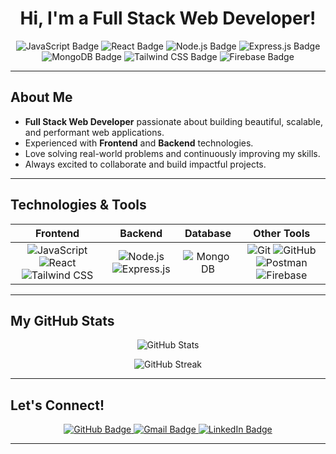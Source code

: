 <h1 align="center">Hi, I'm a Full Stack Web Developer!</h1>

<p align="center">
  <img src="https://img.shields.io/badge/JavaScript-F7DF1E?style=for-the-badge&logo=javascript&logoColor=black" alt="JavaScript Badge" />
  <img src="https://img.shields.io/badge/React-61DAFB?style=for-the-badge&logo=react&logoColor=black" alt="React Badge" />
  <img src="https://img.shields.io/badge/Node.js-339933?style=for-the-badge&logo=nodedotjs&logoColor=white" alt="Node.js Badge" />
  <img src="https://img.shields.io/badge/Express.js-000000?style=for-the-badge&logo=express&logoColor=white" alt="Express.js Badge" />
  <img src="https://img.shields.io/badge/MongoDB-47A248?style=for-the-badge&logo=mongodb&logoColor=white" alt="MongoDB Badge" />
  <img src="https://img.shields.io/badge/Tailwind_CSS-38B2AC?style=for-the-badge&logo=tailwind-css&logoColor=white" alt="Tailwind CSS Badge" />
  <img src="https://img.shields.io/badge/Firebase-FFCA28?style=for-the-badge&logo=firebase&logoColor=black" alt="Firebase Badge" />
</p>

---

## About Me

- **Full Stack Web Developer** passionate about building beautiful, scalable, and performant web applications.
- Experienced with **Frontend** and **Backend** technologies.
- Love solving real-world problems and continuously improving my skills.
- Always excited to collaborate and build impactful projects.

---

## Technologies & Tools

| Frontend | Backend | Database | Other Tools |
|:--------:|:-------:|:---------:|:-----------:|
| ![JavaScript](https://img.shields.io/badge/-JavaScript-black?logo=javascript) ![React](https://img.shields.io/badge/-React-black?logo=react) ![Tailwind CSS](https://img.shields.io/badge/-TailwindCSS-black?logo=tailwind-css) | ![Node.js](https://img.shields.io/badge/-Node.js-black?logo=node.js) ![Express.js](https://img.shields.io/badge/-Express.js-black?logo=express) | ![MongoDB](https://img.shields.io/badge/-MongoDB-black?logo=mongodb) | ![Git](https://img.shields.io/badge/-Git-black?logo=git) ![GitHub](https://img.shields.io/badge/-GitHub-black?logo=github) ![Postman](https://img.shields.io/badge/-Postman-black?logo=postman) ![Firebase](https://img.shields.io/badge/-Firebase-black?logo=firebase) |

---

## My GitHub Stats

<p align="center">
  <img src="https://github-readme-stats.vercel.app/api?username=YOUR_GITHUB_USERNAME&show_icons=true&theme=radical" alt="GitHub Stats" />
</p>

<p align="center">
  <img src="https://github-readme-streak-stats.herokuapp.com/?user=YOUR_GITHUB_USERNAME&theme=radical" alt="GitHub Streak" />
</p>

---

## Let's Connect!

<p align="center">
  <a href="https://github.com/YOUR_GITHUB_USERNAME">
    <img src="https://img.shields.io/badge/GitHub-100000?style=for-the-badge&logo=github&logoColor=white" alt="GitHub Badge" />
  </a>
  <a href="mailto:your.email@example.com">
    <img src="https://img.shields.io/badge/Email-D14836?style=for-the-badge&logo=gmail&logoColor=white" alt="Gmail Badge" />
  </a>
  <a href="https://www.linkedin.com/in/YOUR_LINKEDIN/">
    <img src="https://img.shields.io/badge/LinkedIn-0A66C2?style=for-the-badge&logo=linkedin&logoColor=white" alt="LinkedIn Badge" />
  </a>
</p>

---
